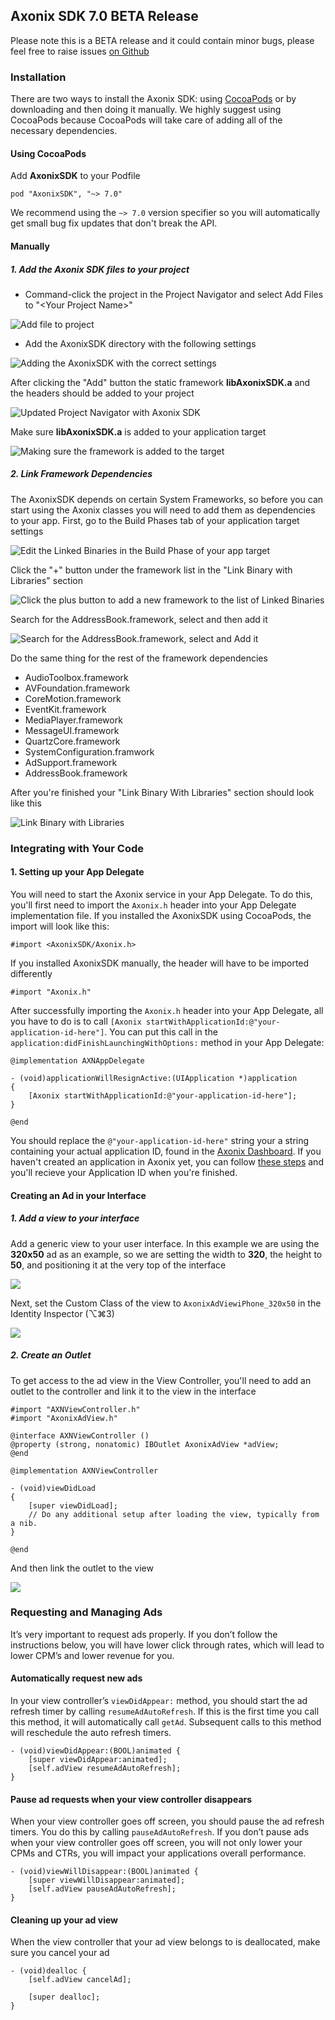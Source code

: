 ## Axonix SDK 7.0 BETA Release

Please note this is a BETA release and it could contain minor bugs, please feel free to raise issues [on Github](https://github.com/AxonixRTB/axonix-ios-sdk-releases/issues)

### Installation

There are two ways to install the Axonix SDK: using [CocoaPods][1] or by downloading and then
doing it manually. We highly suggest using CocoaPods because CocoaPods will take care of adding all of the necessary dependencies.

#### Using CocoaPods

Add **AxonixSDK** to your Podfile

```
pod "AxonixSDK", "~> 7.0"
```

We recommend using the `~> 7.0` version specifier so you will automatically get
small bug fix updates that don't break the API.


#### Manually

##### 1. Add the Axonix SDK files to your project


- Command-click the project in the Project Navigator and select Add Files to "&lt;Your Project Name&gt;"

![Add file to project](http://cl.ly/image/0S443z19341m/Resized%20Screen%202014-07-21%20at%2010.24.47%20am.png)



- Add the AxonixSDK directory with the following settings

![Adding the AxonixSDK with the correct settings](http://cl.ly/image/1B3p1j3b3g3i/Resized%20Screen%202014-07-21%20at%2010.23.55%20am.png)


After clicking the "Add" button the static framework **libAxonixSDK.a** and the headers
should be added to your project

![Updated Project Navigator with Axonix SDK](http://cl.ly/image/3N2b393i2I0b/Resized%20Screen%202014-07-21%20at%2010.28.00%20am.png)



Make sure **libAxonixSDK.a** is added to your application target


![Making sure the framework is added to the target](http://cl.ly/image/0o3y0U1K0G1d/Napkin%204%2021-07-14%2010.51.59%20am.png)





##### 2. Link Framework Dependencies

The AxonixSDK depends on certain System Frameworks, so before you can start using
the Axonix classes you will need to add them as dependencies to your app. First,
go to the Build Phases tab of your application target settings

![Edit the Linked Binaries in the Build Phase of your app target](http://cl.ly/image/0N2E1B3Z2614/Resized%20Screen%202014-07-21%20at%2010.29.41%20am.png)


Click the "+" button under the framework list in the "Link Binary with Libraries" section


![Click the plus button to add a new framework to the list of Linked Binaries](http://cl.ly/image/3H3t03090C3k/Resized%20Screen%202014-07-21%20at%2010.29.45%20am.png)


Search for the AddressBook.framework, select and then add it


![Search for the AddressBook.framework, select and Add it](http://cl.ly/image/2a2m2q1x3v3l/Resized%20Screen%202014-07-21%20at%2010.30.01%20am.png)


Do the same thing for the rest of the framework dependencies

  - AudioToolbox.framework
  - AVFoundation.framework
  - CoreMotion.framework
  - EventKit.framework
  - MediaPlayer.framework
  - MessageUI.framework
  - QuartzCore.framework
  - SystemConfiguration.framwork
  - AdSupport.framework
  - AddressBook.framework

After you're finished your "Link Binary With Libraries" section should look like this


![Link Binary with Libraries](http://cl.ly/image/201T2z3D390l/Resized%20Screen%202014-07-21%20at%2011.27.08%20am.png)


### Integrating with Your Code

#### 1. Setting up your App Delegate

You will need to start the Axonix service in your App Delegate. To do this, you'll first
need to import the `Axonix.h` header into your App Delegate implementation file. If you installed
the AxonixSDK using CocoaPods, the import will look like this:

```
#import <AxonixSDK/Axonix.h>
```

If you installed AxonixSDK manually, the header will have to be imported differently

```
#import "Axonix.h"
```

After successfully importing the `Axonix.h` header into your App Delegate, all you
have to do is to call `[Axonix startWithApplicationId:@"your-application-id-here"]`.
You can put this call in the `application:didFinishLaunchingWithOptions:` method in
your App Delegate:

```
@implementation AXNAppDelegate

- (void)applicationWillResignActive:(UIApplication *)application
{
    [Axonix startWithApplicationId:@"your-application-id-here"];
}

@end
```

You should replace the `@"your-application-id-here"` string your a string containing
your actual application ID, found in the [Axonix Dashboard][2]. If you haven't created
an application in Axonix yet, you can follow [these steps][3] and you'll recieve your
Application ID when you're finished.


#### Creating an Ad in your Interface

##### 1. Add a view to your interface

Add a generic view to your user interface. In this example we are using the **320x50**
ad as an example, so we are setting the width to **320**, the height to **50**, and positioning
it at the very top of the interface

![](http://cl.ly/image/1Z2a1V3H1i1I/Resized%20Screen%202014-07-21%20at%2011.31.41%20am.png)


Next, set the Custom Class of the view to `AxonixAdViewiPhone_320x50` in the Identity Inspector (⌥⌘3)


![](http://cl.ly/image/0O2M19211s2f/Resized%20Screen%202014-07-21%20at%2011.32.20%20am.png)

##### 2. Create an Outlet

To get access to the ad view in the View Controller, you'll need to add an outlet to the controller and link
it to the view in the interface

```
#import "AXNViewController.h"
#import "AxonixAdView.h"

@interface AXNViewController ()
@property (strong, nonatomic) IBOutlet AxonixAdView *adView;
@end

@implementation AXNViewController

- (void)viewDidLoad
{
    [super viewDidLoad];
	// Do any additional setup after loading the view, typically from a nib.
}

@end
```

And then link the outlet to the view

![](http://cl.ly/image/3K1O13473v1j/AttachAdViewOutlet.gif)


### Requesting and Managing Ads

It’s very important to request ads properly. If you don’t follow the instructions below, you will have lower click through rates, which will lead to lower CPM’s and lower revenue for you.

#### Automatically request new ads

In your view controller’s `viewDidAppear:` method, you should start the ad refresh timer
by calling `resumeAdAutoRefresh`. If this is the first time you call this method, it will automatically call `getAd`.
Subsequent calls to this method will reschedule the auto refresh timers.

```
- (void)viewDidAppear:(BOOL)animated {
	[super viewDidAppear:animated];
	[self.adView resumeAdAutoRefresh];
}
```

#### Pause ad requests when your view controller disappears

When your view controller goes off screen, you should pause the ad refresh timers.
You do this by calling `pauseAdAutoRefresh`. If you don’t pause ads when your view controller
goes off screen, you will not only lower your CPMs and CTRs, you will impact your applications overall performance.

```
- (void)viewWillDisappear:(BOOL)animated {
	[super viewWillDisappear:animated];
	[self.adView pauseAdAutoRefresh];
}
```


#### Cleaning up your ad view

When the view controller that your ad view belongs to is deallocated, make sure you
cancel your ad

```
- (void)dealloc {
	[self.adView cancelAd];

	[super dealloc];
}
```

[1]: http://guides.cocoapods.org/using/getting-started.html
[2]: https://developer.mobclix.com/account/applications
[3]: https://developer.mobclix.com/account/general/add_application
